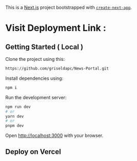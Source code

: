 This is a [Next.js](https://nextjs.org/) project bootstrapped with [`create-next-app`](https://github.com/vercel/next.js/tree/canary/packages/create-next-app).

# Visit Deployment Link : 

## Getting Started ( Local )

Clone the project using this:

```bash
https://github.com/griseldapc/News-Portal.git
```
Install dependencies using:

```bash
npm i
```

Run the development server:

```bash
npm run dev
# or
yarn dev
# or
pnpm dev
```

Open [http://localhost:3000](http://localhost:3000) with your browser.


## Deploy on Vercel

